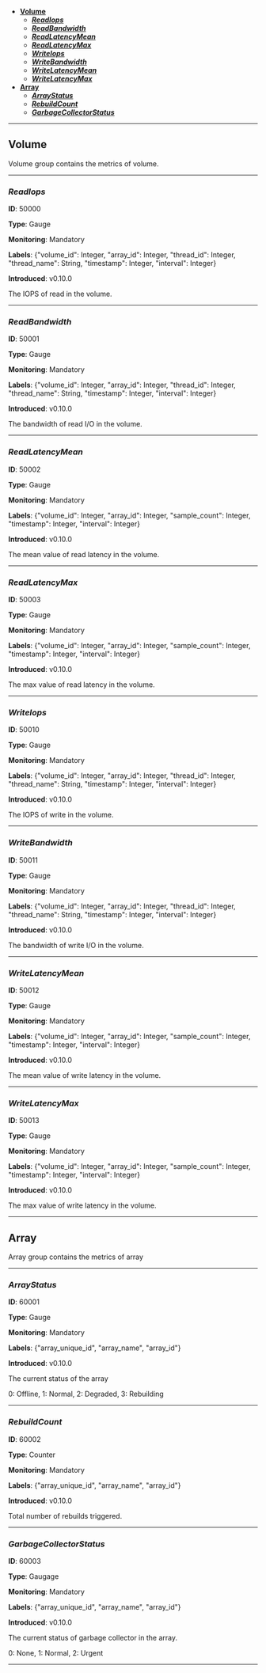 - [**Volume**](#volume)
  - [_**ReadIops**_](#readiops)
  - [_**ReadBandwidth**_](#readbandwidth)
  - [_**ReadLatencyMean**_](#readlatencymean)
  - [_**ReadLatencyMax**_](#readlatencymax)
  - [_**WriteIops**_](#writeiops)
  - [_**WriteBandwidth**_](#writebandwidth)
  - [_**WriteLatencyMean**_](#writelatencymean)
  - [_**WriteLatencyMax**_](#writelatencymax)
- [**Array**](#array)
  - [_**ArrayStatus**_](#arraystatus)
  - [_**RebuildCount**_](#rebuildcount)
  - [_**GarbageCollectorStatus**_](#garbagecollectorstatus)


---

## **Volume**

Volume group contains the metrics of volume.

---

### _**ReadIops**_

**ID**: 50000

**Type**: Gauge

**Monitoring**: Mandatory

**Labels**: {"volume_id": Integer, "array_id": Integer, "thread_id": Integer, "thread_name": String, "timestamp": Integer, "interval": Integer}

**Introduced**: v0.10.0

The IOPS of read in the volume.

---

### _**ReadBandwidth**_

**ID**: 50001

**Type**: Gauge

**Monitoring**: Mandatory

**Labels**: {"volume_id": Integer, "array_id": Integer, "thread_id": Integer, "thread_name": String, "timestamp": Integer, "interval": Integer}

**Introduced**: v0.10.0

The bandwidth of read I/O in the volume.

---

### _**ReadLatencyMean**_

**ID**: 50002

**Type**: Gauge

**Monitoring**: Mandatory

**Labels**: {"volume_id": Integer, "array_id": Integer, "sample_count": Integer, "timestamp": Integer, "interval": Integer}

**Introduced**: v0.10.0

The mean value of read latency in the volume.

---

### _**ReadLatencyMax**_

**ID**: 50003

**Type**: Gauge

**Monitoring**: Mandatory

**Labels**: {"volume_id": Integer, "array_id": Integer, "sample_count": Integer, "timestamp": Integer, "interval": Integer}

**Introduced**: v0.10.0

The max value of read latency in the volume.

---

### _**WriteIops**_

**ID**: 50010

**Type**: Gauge

**Monitoring**: Mandatory

**Labels**: {"volume_id": Integer, "array_id": Integer, "thread_id": Integer, "thread_name": String, "timestamp": Integer, "interval": Integer}

**Introduced**: v0.10.0

The IOPS of write in the volume.

---

### _**WriteBandwidth**_

**ID**: 50011

**Type**: Gauge

**Monitoring**: Mandatory

**Labels**: {"volume_id": Integer, "array_id": Integer, "thread_id": Integer, "thread_name": String, "timestamp": Integer, "interval": Integer}

**Introduced**: v0.10.0

The bandwidth of write I/O in the volume.

---

### _**WriteLatencyMean**_

**ID**: 50012

**Type**: Gauge

**Monitoring**: Mandatory

**Labels**: {"volume_id": Integer, "array_id": Integer, "sample_count": Integer, "timestamp": Integer, "interval": Integer}

**Introduced**: v0.10.0

The mean value of write latency in the volume.

---

### _**WriteLatencyMax**_

**ID**: 50013

**Type**: Gauge

**Monitoring**: Mandatory

**Labels**: {"volume_id": Integer, "array_id": Integer, "sample_count": Integer, "timestamp": Integer, "interval": Integer}

**Introduced**: v0.10.0

The max value of write latency in the volume.

---

## **Array**

Array group contains the metrics of array

---

### _**ArrayStatus**_

**ID**: 60001

**Type**: Gauge

**Monitoring**: Mandatory

**Labels**: {"array_unique_id", "array_name", "array_id"}

**Introduced**: v0.10.0

The current status of the array

0: Offline, 1: Normal, 2: Degraded, 3: Rebuilding

---

### _**RebuildCount**_

**ID**: 60002

**Type**: Counter

**Monitoring**: Mandatory

**Labels**: {"array_unique_id", "array_name", "array_id"}

**Introduced**: v0.10.0

Total number of rebuilds triggered.

---

### _**GarbageCollectorStatus**_

**ID**: 60003

**Type**: Gaugage

**Monitoring**: Mandatory

**Labels**: {"array_unique_id", "array_name", "array_id"}

**Introduced**: v0.10.0

The current status of garbage collector in the array.

0: None, 1: Normal, 2: Urgent

---